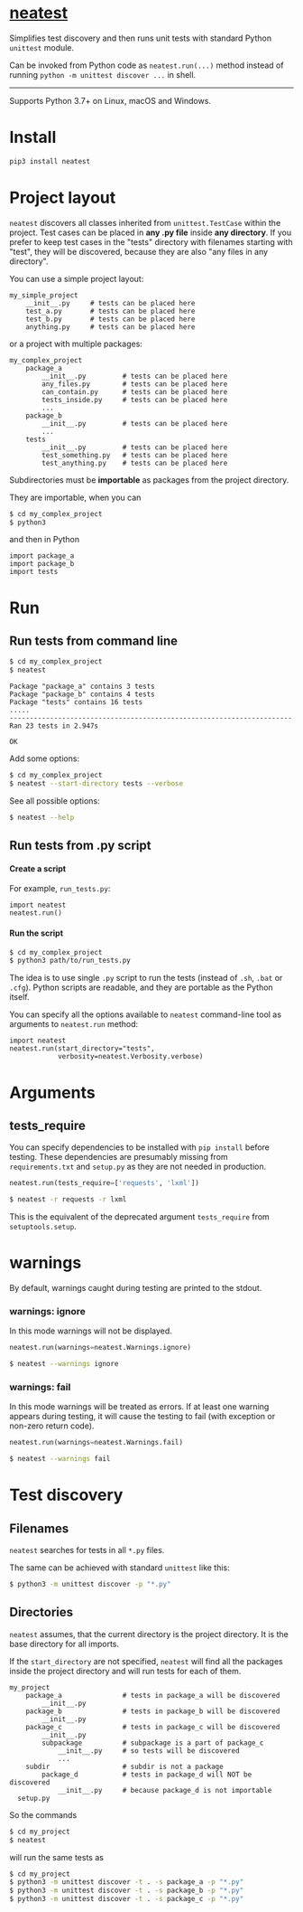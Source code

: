 # [neatest](https://github.com/rtmigo/neatest_py)

Simplifies test discovery and then runs unit tests with standard Python `unittest` 
module. 

Can be invoked from Python code as `neatest.run(...)` method
instead of running `python -m unittest discover ...` in shell.

--------------------------------------------------------------------------------

Supports Python 3.7+ on Linux, macOS and Windows.

# Install

``` bash
pip3 install neatest
```

# Project layout

`neatest` discovers all classes inherited from `unittest.TestCase` within the
project. Test cases can be placed in **any .py file** inside **any directory**.
If you prefer to keep test cases in the "tests" directory with filenames
starting with "test", they will be discovered, because they are also "any
files in any directory".

You can use a simple project layout:

```
my_simple_project
    __init__.py     # tests can be placed here
    test_a.py       # tests can be placed here
    test_b.py       # tests can be placed here
    anything.py     # tests can be placed here
```

or a project with multiple packages:

```
my_complex_project
    package_a
        __init__.py         # tests can be placed here
        any_files.py        # tests can be placed here
        can_contain.py      # tests can be placed here
        tests_inside.py     # tests can be placed here
        ...
    package_b
        __init__.py         # tests can be placed here
        ...
    tests  
        __init__.py         # tests can be placed here
        test_something.py   # tests can be placed here
        test_anything.py    # tests can be placed here        
```

Subdirectories must be **importable** as packages from the project directory.

They are importable, when you can

``` bash
$ cd my_complex_project
$ python3 
```

and then in Python

``` python3
import package_a
import package_b
import tests 
```

# Run

## Run tests from command line

``` bash
$ cd my_complex_project
$ neatest
```

```
Package "package_a" contains 3 tests
Package "package_b" contains 4 tests
Package "tests" contains 16 tests
.....
----------------------------------------------------------------------
Ran 23 tests in 2.947s

OK
```

Add some options:

``` bash
$ cd my_complex_project
$ neatest --start-directory tests --verbose
```

See all possible options:

``` bash
$ neatest --help
```


## Run tests from .py script

#### Create a script

For example, `run_tests.py`:

``` python3
import neatest
neatest.run()
```

#### Run the script

``` bash
$ cd my_complex_project
$ python3 path/to/run_tests.py
```

The idea is to use single `.py` script to run the tests (instead of `.sh`, `.bat` or `.cfg`). 
Python scripts are readable, and they are portable as the Python itself.

You can specify all the options available to `neatest` command-line tool as 
arguments to `neatest.run` method:

``` python3
import neatest
neatest.run(start_directory="tests",
            verbosity=neatest.Verbosity.verbose)
```

# Arguments

## tests_require

You can specify dependencies to be installed with `pip install` before testing.
These dependencies are presumably missing from `requirements.txt` and `setup.py`
as they are not needed in production.

``` python
neatest.run(tests_require=['requests', 'lxml']) 
```

``` bash
$ neatest -r requests -r lxml
```

This is the equivalent of the deprecated argument `tests_require`
from `setuptools.setup`.

# warnings

By default, warnings caught during testing are printed to the stdout.

### warnings: ignore

In this mode warnings will not be displayed.

``` python
neatest.run(warnings=neatest.Warnings.ignore)
```
``` bash
$ neatest --warnings ignore
```



### warnings: fail

In this mode warnings will be treated as errors. If at least one warning appears
during testing, it will cause the testing to fail (with exception or non-zero
return code).

``` python
neatest.run(warnings=neatest.Warnings.fail)
```
``` bash
$ neatest --warnings fail
```


# Test discovery

## Filenames

`neatest` searches for tests in all `*.py` files.

The same can be achieved with standard `unittest` like this:

``` bash
$ python3 -m unittest discover -p "*.py"
```

## Directories

`neatest` assumes, that the current directory is the project directory. It is
the base directory for all imports.

If the `start_directory` are not specified, `neatest` will find all the packages
inside the project directory and will run tests for each of them.

```
my_project
    package_a               # tests in package_a will be discovered
        __init__.py
    package_b               # tests in package_b will be discovered
        __init__.py
    package_c               # tests in package_c will be discovered
        __init__.py
        subpackage          # subpackage is a part of package_c 
            __init__.py     # so tests will be discovered
            ...
    subdir                  # subdir is not a package
        package_d           # tests in package_d will NOT be discovered  
            __init__.py     # because package_d is not importable    
  setup.py
```

So the commands

``` bash
$ cd my_project
$ neatest
```

will run the same tests as

``` bash
$ cd my_project
$ python3 -m unittest discover -t . -s package_a -p "*.py"
$ python3 -m unittest discover -t . -s package_b -p "*.py"
$ python3 -m unittest discover -t . -s package_c -p "*.py"
```


